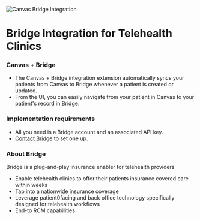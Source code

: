 ![Canvas Bridge Integration](https://images.prismic.io/canvas-website/Z2SdppbqstJ98tCr_bridge_logo_200px.png?auto=format,compress)

# Bridge Integration for Telehealth Clinics

### Canvas + Bridge
- The Canvas + Bridge integration extension automatically syncs your patients from Canvas to Bridge whenever a patient is created or updated.
- From the UI, you can easily navigate from your patient in Canvas to your patient's record in Bridge.

### Implementation requirements
- All you need is a Bridge account and an associated API key.
- [Contact Bridge](https://www.usebridge.com/contact) to set one up.

### About Bridge
Bridge is a plug-and-play insurance enabler for telehealth providers
- Enable telehealth clinics to offer their patients insurance covered care within weeks
- Tap into a nationwide insurance coverage
- Leverage patient0facing and back office technology specifically designed for telehealth workflows
- End-to RCM capabilities
